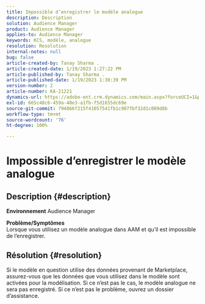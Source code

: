 ```yaml
---
title: Impossible d’enregistrer le modèle analogue
description: Description
solution: Audience Manager
product: Audience Manager
applies-to: Audience Manager
keywords: KCS, modèle, analogue
resolution: Resolution
internal-notes: null
bug: false
article-created-by: Tanay Sharma .
article-created-date: 1/19/2023 1:27:22 PM
article-published-by: Tanay Sharma .
article-published-date: 1/19/2023 1:30:39 PM
version-number: 2
article-number: KA-21221
dynamics-url: https://adobe-ent.crm.dynamics.com/main.aspx?forceUCI=1&pagetype=entityrecord&etn=knowledgearticle&id=8a55e2fb-fc97-ed11-aad1-6045bd006e5a
exl-id: 665c48c6-459a-48e3-a1fb-f5d1655dc69e
source-git-commit: 794866f215f41057541fb1c907fbf32d1c009d8b
workflow-type: tm+mt
source-wordcount: '76'
ht-degree: 100%

---
```


# Impossible d’enregistrer le modèle analogue

## Description {#description}

<b>Environnement</b>
Audience Manager


<b>Problème/Symptômes</b><br>Lorsque vous utilisez un modèle analogue dans AAM et qu’il est impossible de l’enregistrer.<br>

## Résolution {#resolution}


Si le modèle en question utilise des données provenant de Marketplace, assurez-vous que les données que vous utilisez dans le modèle sont activées pour la modélisation. Si ce n’est pas le cas, le modèle analogue ne sera pas enregistré. Si ce n’est pas le problème, ouvrez un dossier d’assistance.
